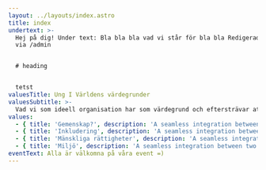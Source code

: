 ```yaml
---
layout: ../layouts/index.astro
title: index
undertext: >-
  Hej på dig! Under text: Bla bla bla vad vi står för bla bla Redigerad av ture
  via /admin


  # heading


  tetst
valuesTitle: Ung I Världens värdegrunder
valuesSubtitle: >- 
  Vad vi som ideell organisation har som värdegrund och eftersträvar att uppnå genom vår verksamhen
values:
  - { title: 'Gemenskap?', description: 'A seamless integration between two great frameworks that offer high productivity, performance and versatility.', icon: 'tabler:heart-handshake' }
  - { title: 'Inkludering', description: 'A seamless integration between two great frameworks that offer high productivity, performance and versatility.', icon: 'tabler:users-group' }
  - { title: 'Mänskliga rättigheter', description: 'A seamless integration between two great frameworks that offer high productivity, performance and versatility.', icon: 'tabler:empathize' }
  - { title: 'Miljö', description: 'A seamless integration between two great frameworks that offer high productivity, performance and versatility.', icon: 'tabler:plant' }
eventText: Alla är välkomna på våra event =)
---
```

